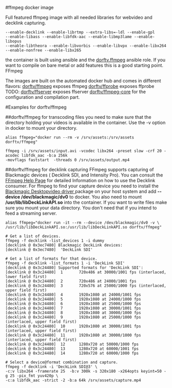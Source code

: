#ffmpeg docker image

Full featured ffmpeg image with all needed libraries for webvideo and decklink capturing.

    --enable-decklink --enable-librtmp --extra-libs=-ldl --enable-gpl 
    --enable-libass --enable-libfdk-aac --enable-libmp3lame --enable-libopus 
    --enable-libtheora --enable-libvorbis --enable-libvpx --enable-libx264 
    --enable-nonfree --enable-libx265

the container is built using ansible and the [dorftv.ffmpeg](https://galaxy.ansible.com/dorftv/ffmpeg/)  ansible role. If you want to compile on bare metal or add features this is a good starting point.  
FFmpeg 

The images are built on the automated docker hub and comes in different flavors:
[dorftv/ffmpeg](https://hub.docker.com/r/dorftv/ffmpeg/) exposes ffmpeg 
[dorftv/ffprobe](https://hub.docker.com/r/dorftv/ffprobe/) exposes ffprobe
TODO: [dorftv/ffserver](https://hub.docker.com/r/dorftv/ffserver/) exposes ffserver 
[dorftv/ffmpeg-core](https://registry.hub.docker.com/u/dorftv/ffmpeg-core) for the configuration and compilation part.

#Examples for dorftv/ffmpeg

##dorftv/ffmpeg for transcoding files
you need to make sure that the directory holding your videos is available in the container. Use the
-v option in docker to mount your directory. 

``` 
alias ffmpeg="docker run --rm -v /srv/assets:/srv/assets dorftv/ffmpeg"  

ffmpeg -i /srv/assets/input.avi -vcodec libx264 -preset slow -crf 20 -acodec libfdk_aac -b:a 256k 
-movflags faststart  -threads 0 /srv/assets/output.mp4
```


##dorftv/ffmpeg for decklink capturing
FFmpeg supports capturing of Blackmagic devices ( Decklink SDI, and Intensity Pro). You can consult 
the [FFmpeg Help Page](https://www.ffmpeg.org/ffmpeg-devices.html#decklink) for detailed Information on how to use the Decklink consumer.
For ffmpeg to find your capture device you need to install the [Blackmagic Desktopvideo driver ](https://www.blackmagicdesign.com/at/support/family/capture-and-playback)
package on your host system and add **--device /dev/blackmagic/dv0** to docker. You also need to mount **/usr/lib/libDeckLinkAPI.so** into the container.
If you want to write files make sure you mount your data directory. You don't need that if you intend to feed a streaming server.

``` 
alias ffmpeg="docker run -it --rm --device /dev/blackmagic/dv0 -v \
/usr/lib/libDeckLinkAPI.so:/usr/lib/libDeckLinkAPI.so dorftv/ffmpeg"  

# Get a list of devices.
ffmpeg -f decklink -list_devices 1 -i dummy
[decklink @ 0x3ec7480] Blackmagic DeckLink devices:
[decklink @ 0x3ec7480]  'DeckLink SDI'

# Get a list of formats for that device.
ffmpeg -f decklink -list_formats 1 -i 'DeckLink SDI'
[decklink @ 0x3c24480] Supported formats for 'DeckLink SDI':
[decklink @ 0x3c24480]  1       720x486 at 30000/1001 fps (interlaced, lower field first)
[decklink @ 0x3c24480]  2       720x486 at 24000/1001 fps
[decklink @ 0x3c24480]  3       720x576 at 25000/1000 fps (interlaced, upper field first)
[decklink @ 0x3c24480]  4       1920x1080 at 24000/1001 fps
[decklink @ 0x3c24480]  5       1920x1080 at 24000/1000 fps
[decklink @ 0x3c24480]  6       1920x1080 at 25000/1000 fps
[decklink @ 0x3c24480]  7       1920x1080 at 30000/1001 fps
[decklink @ 0x3c24480]  8       1920x1080 at 30000/1000 fps
[decklink @ 0x3c24480]  9       1920x1080 at 25000/1000 fps (interlaced, upper field first)
[decklink @ 0x3c24480]  10      1920x1080 at 30000/1001 fps (interlaced, upper field first)
[decklink @ 0x3c24480]  11      1920x1080 at 30000/1000 fps (interlaced, upper field first)
[decklink @ 0x3c24480]  12      1280x720 at 50000/1000 fps
[decklink @ 0x3c24480]  13      1280x720 at 60000/1001 fps
[decklink @ 0x3c24480]  14      1280x720 at 60000/1000 fps

# Select a device@format combination and capture. 
ffmpeg -f decklink -i 'DeckLink SDI@3' \
-c:v libx264 -framerate 25  -b:v 300k -s 320x180 -x264opts keyint=50 -g 25 -pix_fmt yuv420p \
-c:a libfdk_aac -strict -2 -b:a 64k /srv/assets/capture.mp4

```
